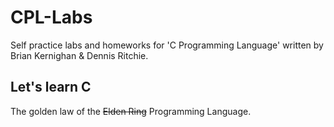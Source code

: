 # CPL-Labs
Self practice labs and homeworks for 'C Programming Language' written by Brian Kernighan &amp; Dennis Ritchie.

## Let's learn C
The golden law of the ~~Elden Ring~~ Programming Language.

